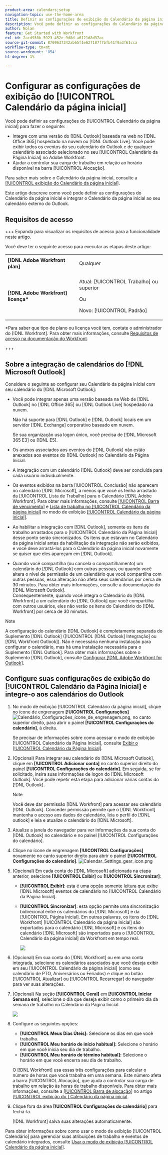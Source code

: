 ```yaml
---
product-area: calendars;setup
navigation-topic: use-the-home-area
title: Definir as configurações de exibição do Calendário da página inicial
description: Você pode definir as configurações do Calendário da página inicial para integrar-se a uma versão do Outlook baseada na Web e ajudá-lo a controlar sua carga de trabalho em relação às horas de trabalho disponíveis.
author: Nolan
feature: Get Started with Workfront
exl-id: 2acd930b-5923-452e-9d8d-a6121d8d37ac
source-git-commit: 8769637342ab65f1e627107f7bfb41f9a3f61cca
workflow-type: tm+mt
source-wordcount: '854'
ht-degree: 1%

---
```


# Configurar as configurações de exibição do [!UICONTROL Calendário da página inicial]

<!--Audited: 01/2024-->

Você pode definir as configurações do [!UICONTROL Calendário da página inicial] para fazer o seguinte:

* Integre com uma versão do [!DNL Outlook] baseada na web no [!DNL Office 365] hospedado na nuvem ou [!DNL Outlook Live]. Você pode exibir todos os eventos do seu calendário do Outlook e de qualquer calendário associado selecionado no seu [!UICONTROL Calendário da Página Inicial] no Adobe Workfront.
* Ajudar a controlar sua carga de trabalho em relação ao horário disponível na barra [!UICONTROL Alocação].

Para saber mais sobre o Calendário da página inicial, consulte a [[!UICONTROL exibição do Calendário da página inicial]](../../../workfront-basics/using-home/using-the-home-area/home-calendar-view.md).

Este artigo descreve como você pode definir as configurações do Calendário da página inicial e integrar o Calendário da página inicial ao seu calendário externo do Outlook.

## Requisitos de acesso

+++ Expanda para visualizar os requisitos de acesso para a funcionalidade neste artigo.

Você deve ter o seguinte acesso para executar as etapas deste artigo:

<table style="table-layout:auto"> 
 <col> 
 </col> 
 <col> 
 </col> 
 <tbody> 
  <tr> 
   <td role="rowheader"><strong>[!DNL Adobe Workfront plan]</strong></td> 
   <td> <p>Qualquer</p> </td> 
  </tr> 
  <tr> 
   <td role="rowheader"><strong>[!DNL Adobe Workfront] licença*</strong></td> 
   <td> <p>Atual: [!UICONTROL Trabalho] ou superior</p> 
   Ou
   <p>Novo: [!UICONTROL Padrão]</p> 
   </td> 
  </tr> 
   </tbody> 
</table>

*Para saber que tipo de plano ou licença você tem, contate o administrador do [!DNL Workfront]. Para obter mais informações, consulte [Requisitos de acesso na documentação do Workfront](/help/quicksilver/administration-and-setup/add-users/access-levels-and-object-permissions/access-level-requirements-in-documentation.md).

+++

## Sobre a integração de calendários do [!DNL Microsoft Outlook]

Considere o seguinte ao configurar seu Calendário da página inicial com seu calendário do [!DNL Microsoft Outlook]:

* Você pode integrar apenas uma versão baseada na Web de [!DNL Outlook] no [!DNL Office 365] ou [!DNL Outlook Live] hospedado na nuvem.

  Não há suporte para [!DNL Outlook] e [!DNL Outlook] locais em um servidor [!DNL Exchange] corporativo baseado em nuvem.

  Se sua organização usa logon único, você precisa de [!DNL Microsoft 365 E3] ou [!DNL E5].

* Os anexos associados aos eventos do [!DNL Outlook] não estão anexados aos eventos do [!DNL Outlook] no Calendário da Página Inicial.
* A integração com um calendário [!DNL Outlook] deve ser concluída para cada usuário individualmente.
* Os eventos exibidos na barra [!UICONTROL Conclusão] não aparecem no calendário [!DNL Microsoft], a menos que você os tenha arrastado da [!UICONTROL Lista de Trabalho] para o Calendário [!DNL Adobe Workfront]. Para obter mais informações, consulte [[!UICONTROL Barra de vencimento]](../../../workfront-basics/using-home/using-the-home-area/home-calendar-view.md#viewing-the-due-bar) e [Lista de trabalho no [!UICONTROL Calendário da página inicial]](../../../workfront-basics/using-home/using-the-home-area/home-calendar-view.md#using-the-left-panel-of-the-home-view) no modo de exibição [[!UICONTROL Calendário da página inicial]](../../../workfront-basics/using-home/using-the-home-area/home-calendar-view.md).

* Ao habilitar a integração com [!DNL Outlook], somente os itens de trabalho arrastados para o [!UICONTROL Calendário da Página Inicial] desse ponto serão sincronizados. Os itens que estavam no Calendário da página inicial antes da habilitação da integração não serão exibidos, e você deve arrastá-los para o Calendário da página inicial novamente se quiser que eles apareçam em [!DNL Outlook].
* Quando você compartilha (ou cancela o compartilhamento) um calendário do [!DNL Outlook] com outras pessoas, ou quando você altera o nível de permissão de um calendário que você compartilha com outras pessoas, essa alteração não afeta seus calendários por cerca de 30 minutos. Para obter mais informações, consulte a documentação do [!DNL Microsoft Outlook].\
   Consequentemente, quando você integra o Calendário do [!DNL Workfront] a um calendário do [!DNL Outlook] que você compartilha com outros usuários, eles não verão os itens do Calendário do [!DNL Workfront] por cerca de 30 minutos.

>[!NOTE]
>
>A configuração do calendário [!DNL Outlook] é completamente separada do Suplemento [!DNL Outlook] ([!UICONTROL [!DNL Outlook] Integração] ou [!DNL Workfront Outlook]). Não é necessária nenhuma instalação para configurar o calendário, mas há uma instalação necessária para o Suplemento [!DNL Outlook]. Para obter mais informações sobre o Suplemento [!DNL Outlook], consulte [Configurar [!DNL Adobe Workfront for Outlook]](../../../workfront-integrations-and-apps/using-workfront-with-outlook/set-up-workfront-for-outlook.md).

## Configure suas configurações de exibição do [!UICONTROL Calendário da Página Inicial] e integre-o aos calendários do Outlook

1. No modo de exibição [!UICONTROL Calendário da página inicial], clique no ícone de engrenagem **[!UICONTROL Configurações]** ![Calendário_Configurações_ícone_de_engrenagem.png](assets/calendar-settings-gear-icon.png), no canto superior direito, para abrir o painel **[!UICONTROL Configurações do calendário]**, à direita.

   Se precisar de informações sobre como acessar o modo de exibição [!UICONTROL Calendário da Página Inicial], consulte [Exibir o [!UICONTROL Calendário da Página Inicial]](../../../workfront-basics/using-home/using-the-home-area/view-home-calendar.md).

1. (Opcional) Para integrar seu calendário do [!DNL Microsoft Outlook], clique em **[!UICONTROL Adicionar conta]** no canto superior direito do painel **[!UICONTROL Configurações do calendário]**. Em seguida, se for solicitado, insira suas informações de logon do [!DNL Microsoft Outlook]. Você pode repetir esta etapa para adicionar várias contas do [!DNL Outlook].

   >[!NOTE]
   >
   >Você deve dar permissão [!DNL Workfront] para acessar seu calendário [!DNL Outlook]. Conceder permissão permite que o [!DNL Workfront] mantenha o acesso aos dados do calendário, leia o perfil do [!DNL outlook] e leia e atualize o calendário do [!DNL Microsoft].

1. Atualize a janela do navegador para ver informações da sua conta do [!DNL Outlook] no calendário e no painel [!UICONTROL Configurações do calendário].
1. Clique no ícone de engrenagem **[!UICONTROL Configurações]** novamente no canto superior direito para abrir o painel **[!UICONTROL Configurações do calendário]**. ![Calendar_Settings_gear_icon.png](assets/calendar-settings-gear-icon.png)

1. (Opcional) Em cada conta do [!DNL Microsoft] adicionada na etapa anterior, selecione **[!UICONTROL Exibir]** ou **[!UICONTROL Sincronizar]**:

   * **[!UICONTROL Exibir]**: esta é uma opção somente leitura que exibe [!DNL Microsoft] eventos de calendário no [!UICONTROL Calendário da Página Inicial].
   * **[!UICONTROL Sincronizar]**: esta opção permite uma sincronização bidirecional entre os calendários do [!DNL Microsoft] e da [!UICONTROL Página Inicial]. Em outras palavras, os itens do [!DNL Workfront] [!UICONTROL Calendário da página inicial] são exportados para o calendário [!DNL Microsoft] e os itens do calendário [!DNL Microsoft] são importados para o [!UICONTROL Calendário da página inicial] da Workfront em tempo real.

     ![](assets/view-sync-checkboxes-qs.png)

1. (Opcional) Em sua conta do [!DNL Workfront] ou em uma conta integrada, selecione os calendários associados que você deseja exibir em seu [!UICONTROL Calendário da página inicial] (como seu calendário de PTO, Aniversários ou Feriados) e clique no botão [!UICONTROL Atualizar] ou [!UICONTROL Recarregar] do navegador para ver suas alterações.

1. (Opcional) Na seção **[!UICONTROL Geral]** em **[!UICONTROL Iniciar Semana em]**, selecione o dia que deseja exibir como o primeiro dia da semana de trabalho no Calendário da Página Inicial.

   ![](assets/general-section-home-calendar-settings-panel.png)

1. Configure as seguintes opções:

   * **[!UICONTROL Meus Dias Úteis]:** Selecione os dias em que você trabalha.
   * **[!UICONTROL Meu horário de início habitual]:** Selecione o horário em que você inicia seu dia de trabalho.
   * **[!UICONTROL Meu horário de término habitual]:** Selecione o horário em que você encerra seu dia de trabalho.

   O [!DNL Workfront] usa essas três configurações para calcular o número de horas que você trabalha em uma semana. Este número afeta a barra [!UICONTROL Alocação], que ajuda a controlar sua carga de trabalho em relação às horas de trabalho disponíveis. Para obter mais informações, consulte a [[!UICONTROL Barra de alocação]](../../../workfront-basics/using-home/using-the-home-area/home-calendar-view.md#understanding-the-allocation-of-time) no artigo [[!UICONTROL exibição do ] Calendário da página inicial](../../../workfront-basics/using-home/using-the-home-area/home-calendar-view.md).

1. Clique fora da área **[!UICONTROL Configurações do calendário]** para fechá-la.

   [!DNL Workfront] salva suas alterações automaticamente.

Para obter informações sobre como usar o modo de exibição [!UICONTROL Calendário] para gerenciar suas atribuições de trabalho e eventos de calendário integrados, consulte [Usar o modo de exibição [!UICONTROL Calendário da página inicial]](../../../workfront-basics/using-home/using-the-home-area/use-home-calendar-view.md).

<!--
<MadCap:conditionalText data-mc-conditions="QuicksilverOrClassic.Draft mode">
(NOTE: from Courtney: [step #] Type your weekly work hours under How many hours a week do you work?This number affects the Allocation bar, which helps you track your workload against your available work hours. For more information, see "Allocation Bar" in the article "Understanding the Home Calendar View.")
</MadCap:conditionalText>
-->
